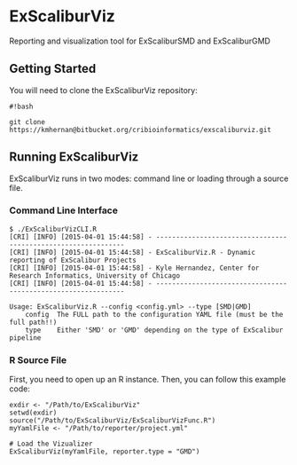 ExScaliburViz
=============

Reporting and visualization tool for ExScaliburSMD and ExScaliburGMD

## Getting Started

You will need to clone the ExScaliburViz repository:


```
#!bash

git clone https://kmhernan@bitbucket.org/cribioinformatics/exscaliburviz.git
```


## Running ExScaliburViz

ExScaliburViz runs in two modes: command line or loading through a source file.

### Command Line Interface

```
$ ./ExScaliburVizCLI.R 
[CRI] [INFO] [2015-04-01 15:44:58] - --------------------------------------------------------------
[CRI] [INFO] [2015-04-01 15:44:58] - ExScaliburViz.R - Dynamic reporting of ExScalibur Projects
[CRI] [INFO] [2015-04-01 15:44:58] - Kyle Hernandez, Center for Research Informatics, University of Chicago
[CRI] [INFO] [2015-04-01 15:44:58] - --------------------------------------------------------------

Usage: ExScaliburViz.R --config <config.yml> --type [SMD|GMD]
	config	The FULL path to the configuration YAML file (must be the full path!!)
	type	Either 'SMD' or 'GMD' depending on the type of ExScalibur pipeline
```


### R Source File

First, you need to open up an R instance. Then, you can follow this example code:

```
exdir <- "/Path/to/ExScaliburViz"
setwd(exdir)
source("/Path/to/ExScaliburViz/ExScaliburVizFunc.R")
myYamlFile <- "/Path/to/reporter/project.yml"

# Load the Vizualizer
ExScaliburViz(myYamlFile, reporter.type = "GMD")
```